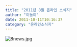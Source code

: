 ```yaml
---
title: "2011년 8월 온라인 소식지"
author: "이돌이"
date: 2011-10-11T10:16:37
category: "온라인소식지"
---
```


![8news.jpg](/files/attach/images/1659/699/001/da34403eb0f1c1ae1a8446cf143af648.jpg)

